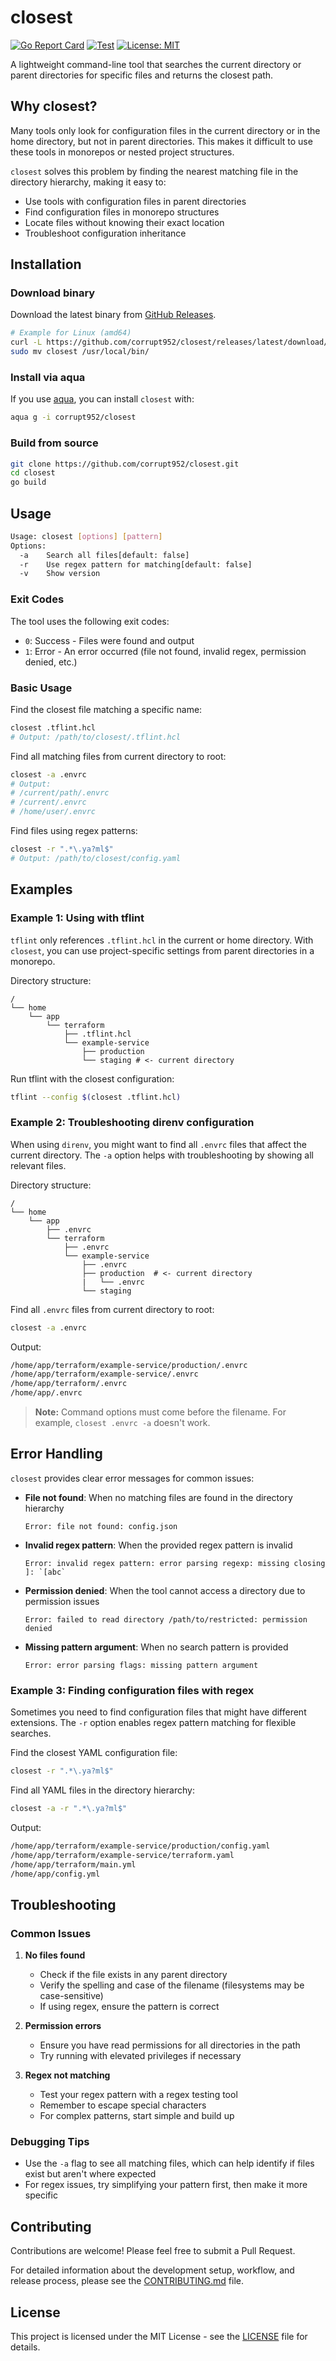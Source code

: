 # closest

[![Go Report Card](https://goreportcard.com/badge/github.com/corrupt952/closest)](https://goreportcard.com/report/github.com/corrupt952/closest)
[![Test](https://github.com/corrupt952/closest/actions/workflows/test.yml/badge.svg)](https://github.com/corrupt952/closest/actions/workflows/test.yml)
[![License: MIT](https://img.shields.io/badge/License-MIT-blue.svg)](https://opensource.org/licenses/MIT)

A lightweight command-line tool that searches the current directory or parent directories for specific files and returns the closest path.

## Why closest?

Many tools only look for configuration files in the current directory or in the home directory, but not in parent directories. This makes it difficult to use these tools in monorepos or nested project structures.

`closest` solves this problem by finding the nearest matching file in the directory hierarchy, making it easy to:

- Use tools with configuration files in parent directories
- Find configuration files in monorepo structures
- Locate files without knowing their exact location
- Troubleshoot configuration inheritance

## Installation

### Download binary

Download the latest binary from [GitHub Releases](https://github.com/corrupt952/closest/releases).

```sh
# Example for Linux (amd64)
curl -L https://github.com/corrupt952/closest/releases/latest/download/closest_linux_amd64.tar.gz | tar xz
sudo mv closest /usr/local/bin/
```

### Install via aqua

If you use [aqua](https://github.com/aquaproj/aqua), you can install `closest` with:

```sh
aqua g -i corrupt952/closest
```

### Build from source

```sh
git clone https://github.com/corrupt952/closest.git
cd closest
go build
```

## Usage

```sh
Usage: closest [options] [pattern]
Options:
  -a    Search all files[default: false]
  -r    Use regex pattern for matching[default: false]
  -v    Show version
```

### Exit Codes

The tool uses the following exit codes:

- `0`: Success - Files were found and output
- `1`: Error - An error occurred (file not found, invalid regex, permission denied, etc.)

### Basic Usage

Find the closest file matching a specific name:

```sh
closest .tflint.hcl
# Output: /path/to/closest/.tflint.hcl
```

Find all matching files from current directory to root:

```sh
closest -a .envrc
# Output: 
# /current/path/.envrc
# /current/.envrc
# /home/user/.envrc
```

Find files using regex patterns:

```sh
closest -r ".*\.ya?ml$"
# Output: /path/to/closest/config.yaml
```

## Examples

### Example 1: Using with tflint

`tflint` only references `.tflint.hcl` in the current or home directory. With `closest`, you can use project-specific settings from parent directories in a monorepo.

Directory structure:
```
/
└── home
    └── app
        └── terraform
            ├── .tflint.hcl
            └── example-service
                ├── production
                └── staging # <- current directory
```

Run tflint with the closest configuration:

```sh
tflint --config $(closest .tflint.hcl)
```

### Example 2: Troubleshooting direnv configuration

When using `direnv`, you might want to find all `.envrc` files that affect the current directory. The `-a` option helps with troubleshooting by showing all relevant files.

Directory structure:
```
/
└── home
    └── app
        ├── .envrc
        └── terraform
            ├── .envrc
            └── example-service
                ├── .envrc
                ├── production  # <- current directory
                |   └── .envrc
                └── staging
```

Find all `.envrc` files from current directory to root:

```sh
closest -a .envrc
```

Output:
```sh
/home/app/terraform/example-service/production/.envrc
/home/app/terraform/example-service/.envrc
/home/app/terraform/.envrc
/home/app/.envrc
```

> **Note:** Command options must come before the filename. For example, `closest .envrc -a` doesn't work.

## Error Handling

`closest` provides clear error messages for common issues:

- **File not found**: When no matching files are found in the directory hierarchy
  ```
  Error: file not found: config.json
  ```

- **Invalid regex pattern**: When the provided regex pattern is invalid
  ```
  Error: invalid regex pattern: error parsing regexp: missing closing ]: `[abc`
  ```

- **Permission denied**: When the tool cannot access a directory due to permission issues
  ```
  Error: failed to read directory /path/to/restricted: permission denied
  ```

- **Missing pattern argument**: When no search pattern is provided
  ```
  Error: error parsing flags: missing pattern argument
  ```

### Example 3: Finding configuration files with regex

Sometimes you need to find configuration files that might have different extensions. The `-r` option enables regex pattern matching for flexible searches.

Find the closest YAML configuration file:

```sh
closest -r ".*\.ya?ml$"
```

Find all YAML files in the directory hierarchy:

```sh
closest -a -r ".*\.ya?ml$"
```

Output:
```sh
/home/app/terraform/example-service/production/config.yaml
/home/app/terraform/example-service/terraform.yaml
/home/app/terraform/main.yml
/home/app/config.yml
```

## Troubleshooting

### Common Issues

1. **No files found**
   - Check if the file exists in any parent directory
   - Verify the spelling and case of the filename (filesystems may be case-sensitive)
   - If using regex, ensure the pattern is correct

2. **Permission errors**
   - Ensure you have read permissions for all directories in the path
   - Try running with elevated privileges if necessary

3. **Regex not matching**
   - Test your regex pattern with a regex testing tool
   - Remember to escape special characters
   - For complex patterns, start simple and build up

### Debugging Tips

- Use the `-a` flag to see all matching files, which can help identify if files exist but aren't where expected
- For regex issues, try simplifying your pattern first, then make it more specific

## Contributing

Contributions are welcome! Please feel free to submit a Pull Request.

For detailed information about the development setup, workflow, and release process, please see the [CONTRIBUTING.md](CONTRIBUTING.md) file.

## License

This project is licensed under the MIT License - see the [LICENSE](LICENSE) file for details.
